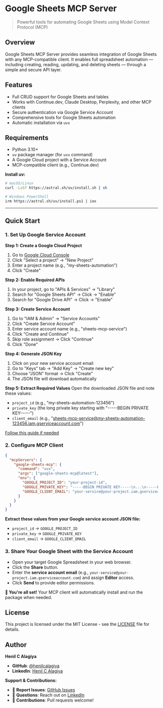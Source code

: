 # Google Sheets MCP Server

> Powerful tools for automating Google Sheets using Model Context Protocol (MCP)

## Overview

Google Sheets MCP Server provides seamless integration of Google Sheets with any MCP-compatible client. It enables full spreadsheet automation — including creating, reading, updating, and deleting sheets — through a simple and secure API layer.

## Features

- Full CRUD support for Google Sheets and tables
- Works with Continue.dev, Claude Desktop, Perplexity, and other MCP clients
- Secure authentication via Google Service Account
- Comprehensive tools for Google Sheets automation
- Automatic installation via `uvx`

## Requirements

- Python 3.10+
- `uv` package manager (for `uvx` command)
- A Google Cloud project with a Service Account
- MCP-compatible client (e.g., Continue.dev)

**Install uv:**
```bash
# macOS/Linux
curl -LsSf https://astral.sh/uv/install.sh | sh

# Windows PowerShell
irm https://astral.sh/uv/install.ps1 | iex
```

---

## Quick Start

### 1. Set Up Google Service Account

**Step 1: Create a Google Cloud Project**
1. Go to [Google Cloud Console](https://console.cloud.google.com/)
2. Click "Select a project" → "New Project"
3. Enter a project name (e.g., "my-sheets-automation")
4. Click "Create"

**Step 2: Enable Required APIs**
1. In your project, go to "APIs & Services" → "Library"
2. Search for "Google Sheets API" → Click → "Enable"
3. Search for "Google Drive API" → Click → "Enable"

**Step 3: Create Service Account**
1. Go to "IAM & Admin" → "Service Accounts"
2. Click "Create Service Account"
3. Enter service account name (e.g., "sheets-mcp-service")
4. Click "Create and Continue"
5. Skip role assignment → Click "Continue"
6. Click "Done"

**Step 4: Generate JSON Key**
1. Click on your new service account email
2. Go to "Keys" tab → "Add Key" → "Create new key"
3. Choose "JSON" format → Click "Create"
4. The JSON file will download automatically

**Step 5: Extract Required Values**
Open the downloaded JSON file and note these values:
- `project_id` (e.g., "my-sheets-automation-123456")
- `private_key` (the long private key starting with "-----BEGIN PRIVATE KEY-----")
- `client_email` (e.g., "sheets-mcp-service@my-sheets-automation-123456.iam.gserviceaccount.com")

[Follow this guide if needed](https://console.cloud.google.com/apis/credentials)

### 2. Configure MCP Client

```json
{
  "mcpServers": {
    "google-sheets-mcp": {
      "command": "uvx",
      "args": ["google-sheets-mcp@latest"],
      "env": {
        "GOOGLE_PROJECT_ID": "your-project-id",
        "GOOGLE_PRIVATE_KEY": "-----BEGIN PRIVATE KEY-----\n...\n-----END PRIVATE KEY-----\n",
        "GOOGLE_CLIENT_EMAIL": "your-service@your-project.iam.gserviceaccount.com"
      }
    }
  }
}
```

**Extract these values from your Google service account JSON file:**
- `project_id` → `GOOGLE_PROJECT_ID`
- `private_key` → `GOOGLE_PRIVATE_KEY`
- `client_email` → `GOOGLE_CLIENT_EMAIL`

### 3. Share Your Google Sheet with the Service Account

- Open your target Google Spreadsheet in your web browser.
- Click the **Share** button.
- Enter the **service account email** (e.g., `your-service@your-project.iam.gserviceaccount.com`) and assign **Editor** access.
- Click **Send** to provide editor permissions.

**🎉 You're all set!** Your MCP client will automatically install and run the package when needed.


## License

This project is licensed under the MIT License - see the [LICENSE](LICENSE) file for details.

## Author

**Henil C Alagiya**

- **GitHub**: [@henilcalagiya](https://github.com/henilcalagiya)
- **LinkedIn**: [Henil C Alagiya](https://www.linkedin.com/in/henilcalagiya/)

**Support & Contributions:**
- 🐛 **Report Issues**: [GitHub Issues](https://github.com/henilcalagiya/google-sheets-mcp/issues)
- 💬 **Questions**: Reach out on [LinkedIn](https://www.linkedin.com/in/henilcalagiya/)
- 🤝 **Contributions**: Pull requests welcome! 